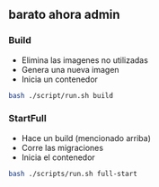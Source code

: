 ## barato ahora admin


### Build
- Elimina las imagenes no utilizadas
- Genera una nueva imagen
- Inicia un contenedor

```bash
bash ./script/run.sh build
```


### StartFull
- Hace un build (mencionado arriba)
- Corre las migraciones
- Inicia el contenedor

```bash
bash ./scripts/run.sh full-start
```
